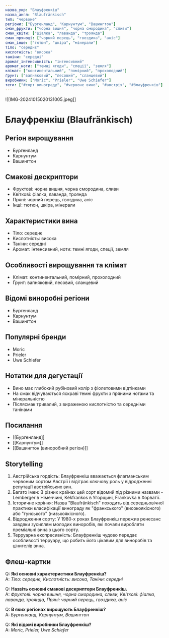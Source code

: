 ```yaml
---
назва_укр: "Блауфренкіш"
назва_англ: "Blaufränkisch"
тип: "червоне"
регіони: ["Бургенланд", "Карнунтум", "Вашингтон"]
смак_фрукти: ["чорна вишня", "чорна смородина", "сливи"]
смак_квіти: ["фіалка", "лаванда", "троянда"]
смак_прянощі: ["чорний перець", "гвоздика", "аніс"]
смак_інше: ["тютюн", "шкіра", "мінерали"]
тіло: "середнє"
кислотність: "висока"
таніни: "середні"
аромат_інтенсивність: "інтенсивний"
аромат_ноти: ["темні ягоди", "спеції", "земля"]
клімат: ["континентальний", "помірний", "прохолодний"]
ґрунт: ["вапняковий", "лесовий", "сланцевий"]
виробники: ["Moric", "Prieler", "Uwe Schiefer"]
теги: ["#сорт_винограду", "#червоне_вино", "#австрія", "#блауфренкіш"]
---
```

![[IMG-20241015020131005.jpeg]]
# Блауфренкіш (Blaufränkisch)

## Регіон вирощування
- Бургенланд
- Карнунтум
- Вашингтон

## Смакові дескриптори
- Фруктові: чорна вишня, чорна смородина, сливи
- Квіткові: фіалка, лаванда, троянда
- Пряні: чорний перець, гвоздика, аніс
- Інші: тютюн, шкіра, мінерали

## Характеристики вина
- Тіло: середнє
- Кислотність: висока
- Таніни: середні
- Аромат: інтенсивний, ноти: темні ягоди, спеції, земля

## Особливості вирощування та клімат
- Клімат: континентальний, помірний, прохолодний
- Ґрунт: вапняковий, лесовий, сланцевий

## Відомі виноробні регіони
- Бургенланд
- Карнунтум
- Вашингтон

## Популярні бренди
- Moric
- Prieler
- Uwe Schiefer

## Нотатки для дегустації
- Вино має глибокий рубіновий колір з фіолетовими відтінками
- На смак відчуваються яскраві темні фрукти з пряними нотами та мінеральністю
- Післясмак тривалий, з вираженою кислотністю та середніми танінами

## Посилання
- [[Бургенланд]]
- [[Карнунтум]]
- [[Вашингтон (виноробний регіон)]]

## Storytelling
1. Австрійська гордість: Блауфренкіш вважається флагманським червоним сортом Австрії і відіграє ключову роль у відродженні репутації австрійських вин.
2. Багато імен: В різних країнах цей сорт відомий під різними назвами - Lemberger в Німеччині, Kékfrankos в Угорщині, Frankovka в Хорватії.
3. Історичне коріння: Назва "Blaufränkisch" походить від середньовічної практики класифікації винограду як "франкського" (високоякісного) або "гунського" (низькоякісного).
4. Відродження сорту: У 1980-х роках Блауфренкіш пережив ренесанс завдяки зусиллям молодих виноробів, які почали виробляти преміальні вина з цього сорту.
5. Терруарна експресивність: Блауфренкіш чудово передає особливості терруару, що робить його цікавим для виноробів та цінителів вина.

## Флеш-картки
Q: **Які основні характеристики Блауфренкіш?**  
A: *Тіло: середнє, Кислотність: висока, Таніни: середні*

Q: **Назвіть основні смакові дескриптори Блауфренкіш.**  
A: *Фруктові: чорна вишня, чорна смородина, сливи, Квіткові: фіалка, лаванда, троянда, Пряні: чорний перець, гвоздика, аніс*

Q: **В яких регіонах вирощують Блауфренкіш?**  
A: *Бургенланд, Карнунтум, Вашингтон*

Q: **Які відомі виробники Блауфренкіш?**  
A: *Moric, Prieler, Uwe Schiefer*